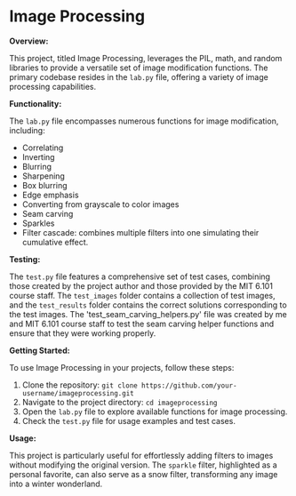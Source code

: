 # Image Processing

**Overview:**

This project, titled Image Processing, leverages the PIL, math, and random libraries to provide a versatile set of image modification functions. The primary codebase resides in the `lab.py` file, offering a variety of image processing capabilities.

**Functionality:**

The `lab.py` file encompasses numerous functions for image modification, including:

- Correlating
- Inverting
- Blurring
- Sharpening
- Box blurring
- Edge emphasis
- Converting from grayscale to color images
- Seam carving
- Sparkles
- Filter cascade: combines multiple filters into one simulating their cumulative effect.

**Testing:**

The `test.py` file features a comprehensive set of test cases, combining those created by the project author and those provided by the MIT 6.101 course staff. The `test_images` folder contains a collection of test images, and the `test_results` folder contains the correct solutions corresponding to the test images. The 'test_seam_carving_helpers.py' file was created by me and MIT 6.101 course staff to test the seam carving helper functions and ensure that they were working properly. 

**Getting Started:**

To use Image Processing in your projects, follow these steps:

1. Clone the repository: `git clone https://github.com/your-username/imageprocessing.git`
2. Navigate to the project directory: `cd imageprocessing`
3. Open the `lab.py` file to explore available functions for image processing.
4. Check the `test.py` file for usage examples and test cases.

**Usage:**

This project is particularly useful for effortlessly adding filters to images without modifying the original version. The `sparkle` filter, highlighted as a personal favorite, can also serve as a snow filter, transforming any image into a winter wonderland.

